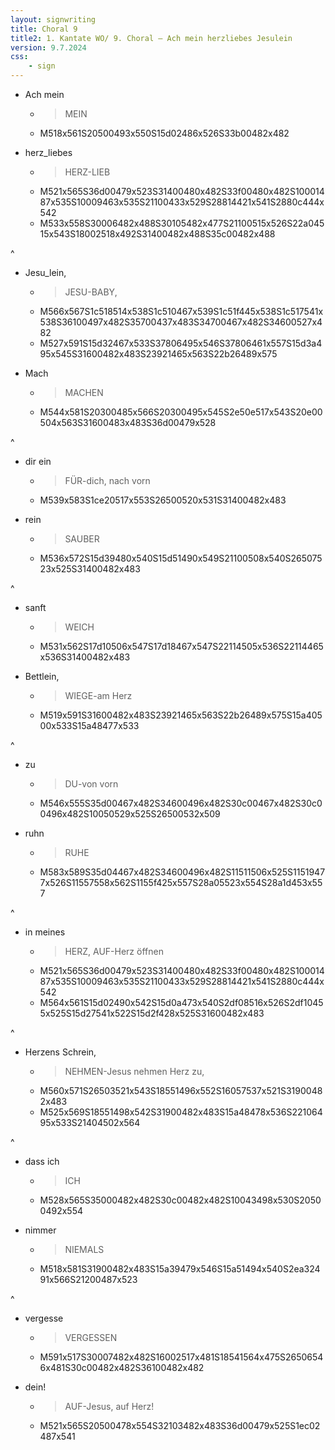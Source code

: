 ```yaml
---
layout: signwriting
title: Choral 9
title2: 1. Kantate WO/ 9. Choral – Ach mein herzliebes Jesulein
version: 9.7.2024
css:
    - sign
---
```


<!--
https://www.signbank.org/signpuddle2.0/searchword.php
https://www.sutton-signwriting.io/signmaker
-->


- Ach mein 
  + > MEIN
  + M518x561S20500493x550S15d02486x526S33b00482x482

- herz_liebes  
  + > HERZ-LIEB
  + M521x565S36d00479x523S31400480x482S33f00480x482S10001487x535S10009463x535S21100433x529S28814421x541S2880c444x542
  + M533x558S30006482x488S30105482x477S21100515x526S22a04515x543S18002518x492S31400482x488S35c00482x488

^

- Jesu_lein,
  + > JESU-BABY,
  + M566x567S1c518514x538S1c510467x539S1c51f445x538S1c517541x538S36100497x482S35700437x483S34700467x482S34600527x482
  + M527x591S15d32467x533S37806495x546S37806461x557S15d3a495x545S31600482x483S23921465x563S22b26489x575


- Mach
  + > MACHEN
  + M544x581S20300485x566S20300495x545S2e50e517x543S20e00504x563S31600483x483S36d00479x528

^

- dir ein
  + > FÜR-dich, nach vorn
  + M539x583S1ce20517x553S26500520x531S31400482x483

- rein
  + > SAUBER
  + M536x572S15d39480x540S15d51490x549S21100508x540S26507523x525S31400482x483

^

- sanft
  + > WEICH
  + M531x562S17d10506x547S17d18467x547S22114505x536S22114465x536S31400482x483

- Bettlein,
  + > WIEGE-am Herz
  + M519x591S31600482x483S23921465x563S22b26489x575S15a40500x533S15a48477x533

^

- zu
  + > DU-von vorn 
  + M546x555S35d00467x482S34600496x482S30c00467x482S30c00496x482S10050529x525S26500532x509

- ruhn
  + > RUHE
  + M583x589S35d04467x482S34600496x482S11511506x525S11519477x526S11557558x562S1155f425x557S28a05523x554S28a1d453x557

^

- in meines
  + > HERZ, AUF-Herz öffnen
  + M521x565S36d00479x523S31400480x482S33f00480x482S10001487x535S10009463x535S21100433x529S28814421x541S2880c444x542
  + M564x561S15d02490x542S15d0a473x540S2df08516x526S2df10455x525S15d27541x522S15d2f428x525S31600482x483

^

- Herzens Schrein, 
  + > NEHMEN-Jesus nehmen Herz zu, 
  + M560x571S26503521x543S18551496x552S16057537x521S31900482x483
  + M525x569S18551498x542S31900482x483S15a48478x536S22106495x533S21404502x564

^

- dass ich
  + > ICH
  + M528x565S35000482x482S30c00482x482S10043498x530S20500492x554

- nimmer
  + > NIEMALS
  + M518x581S31900482x483S15a39479x546S15a51494x540S2ea32491x566S21200487x523

^

- vergesse
  + > VERGESSEN
  + M591x517S30007482x482S16002517x481S18541564x475S26506546x481S30c00482x482S36100482x482

- dein!
  + > AUF-Jesus, auf Herz!
  + M521x565S20500478x554S32103482x483S36d00479x525S1ec02487x541
